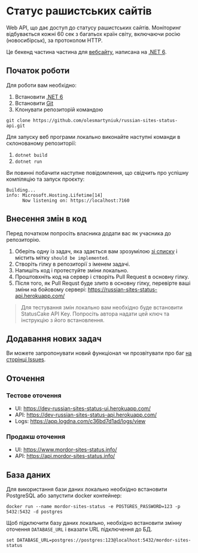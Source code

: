 # Статус рашистських сайтів

Web API, що дає доступ до статусу рашистських сайтів. Моніторинг відбувається кожні 60 сек з багатьох країн світу, включаючи росію (новосибірськ), за протоколом HTTP. 

Це бекенд частина частина для [вебсайту](https://github.com/olesmartyniuk/russian-sites-status-ui), написана на [.NET 6](https://dotnet.microsoft.com/en-us/download/dotnet/6.0).

## Початок роботи

Для роботи вам необхідно:

1. Встановити [.NET 6](https://dotnet.microsoft.com/en-us/download/dotnet/6.0)
2. Встановити [Git](https://git-scm.com/) 
3. Клонувати репозиторій командою 

`git clone https://github.com/olesmartyniuk/russian-sites-status-api.git`

Для запуску веб програми локально виконайте наступні команди в склонованому репозиторії:
1. `dotnet build`
2. `dotnet run`

Ви повинні побачити наступне повідомлення, що свідчить про успішну компіляцію та запуск проєкту:
```
Building...
info: Microsoft.Hosting.Lifetime[14]
      Now listening on: https://localhost:7160
```

## Внесення змін в код

Перед початком попросіть власника додати вас як учасника до репозиторію.

1. Оберіть одну із задач, яка здається вам зрозумілою [зі списку](https://github.com/olesmartyniuk/russian-sites-status-api/issues) і містить мітку `should be implemented`.
2. Створіть гілку в репозиторії з іменем задачі.
3. Напишіть код і протестуйте зміни локально.
4. Проштовхніть код на сервер і створіть Pull Request в основну гілку.
5. Після того, як Pull Requst буде злито в основну гілку, перевірте ваші зміни на бойовому сервері: https://russian-sites-status-api.herokuapp.com/

> Для тестування змін локально вам необхідно буде встановити StatusCake API Key. Попросіть автора надати цей ключ та інструкцію з його встановлення.

## Додавання нових задач

Ви можете запропонувати новий функціонал чи прозвітувати про баг [на сторінці Issues](https://github.com/olesmartyniuk/russian-sites-status-api/issues).

## Оточення

### Тестове оточення
* UI: https://dev-russian-sites-status-ui.herokuapp.com/
* API: https://dev-russian-sites-status-api.herokuapp.com/
* Logs: https://app.logdna.com/c36bd7d1ad/logs/view


### Продакш оточення 
* UI: https://www.mordor-sites-status.info/
* API: https://api.mordor-sites-status.info/

## База даних
Для використання бази даних локально необхідно встановити PostgreSQL або запустити docker контейнер:
```
docker run --name mordor-sites-status -e POSTGRES_PASSWORD=123 -p 5432:5432 -d postgres
```

Щоб підключити базу даних локально, необхідно встановити змінну оточення `DATABASE_URL` і вказати URL підключення до БД.
```
set DATABASE_URL=postgres://postgres:123@localhost:5432/mordor-sites-status
```
